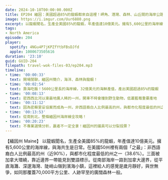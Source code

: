 ```yaml
---
date: 2024-10-18T00:00:00.000Z
title: EP204 緬因：美國超過85%的龍蝦都來自這裡！岬角、港灣、森林、山丘間的海岸公路旅行  (米國放大鏡#15)
image: https://i.imgur.com/Uur6880.png
excerpt: 以龍蝦聞名，生產全美國85%的龍蝦，年產值達10億美元。擁有5,600公里的海岸線，與海共生是日常。這裡給人的感覺是歲月靜好，與世無爭，如同那覆蓋70,000平方公里、人跡罕至的廣闊森林一般。
tags:
- North America
episode: 204
player:
  spotify: 4NGu4P7jKPZfYtbFBsDJfd
  apple: 1000673505616
duration: '23:10'
guid: GUID-204
filepath: travel-wok-files-03/ep204.mp3
timeline:
- time: '00:00:33'
  text: 開場閒聊，緬因州簡介，海洋、森林與龍蝦！
- time: '00:02:54'
  text: 靠海吃飯！5600公里長的海岸線，32億美元的海鮮產值，產出美國超過85%的龍蝦
- time: '00:08:13'
  text: 密西西比河以東最地廣人稀的一州，開車不時會撞到野生動物，低叢藍莓重要產地
- time: '00:11:12'
  text: 因為密蘇里妥協案而成為一州，非西語裔白人比例最高的州，與都市化程度最低的州之一
- time: '00:13:53'
  text: 從南到北，整條緬因州海岸線全攻略！
- time: '00:20:23'
  text: 不專業選情分析，贏者不一定全拿！緬因州的議員可以分裂投票？
---
```

【緬因州 Maine】 以龍蝦聞名，生產全美國85%的龍蝦，年產值達10億美元。擁有5,600公里的海岸線，與海共生是日常。在美國50州裡有兩個「之最」：非西語裔白人比例最高的州（近90%），與都市化程度最低的州之一（38.6%）。三面被加拿大環繞，靠近邊界一帶能見到雙語標示。從南部海岸一路到加拿大邊界，從平直海灘、深邃海灣、陡峭山嶺到濱海小鎮，這裡給人的感覺是歲月靜好，與世無爭，如同那覆蓋70,000平方公里、人跡罕至的廣闊森林一般。
